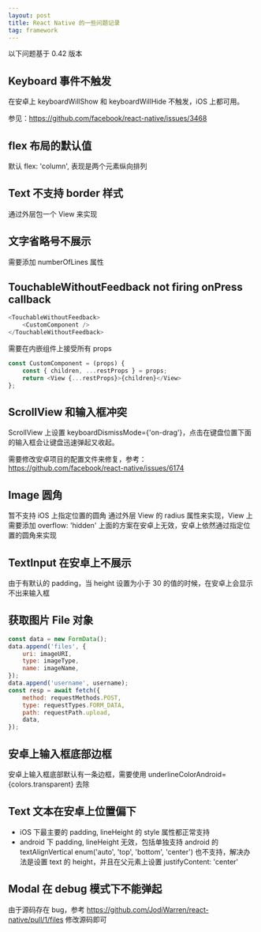 ```yaml
---
layout: post
title: React Native 的一些问题记录
tag: framework
---
```


以下问题基于 0.42 版本

## Keyboard 事件不触发

在安卓上 keyboardWillShow 和 keyboardWillHide 不触发，iOS 上都可用。

参见：https://github.com/facebook/react-native/issues/3468

## flex 布局的默认值

默认 flex: 'column', 表现是两个元素纵向排列

## Text 不支持 border 样式

通过外层包一个 View 来实现

## 文字省略号不展示

需要添加 numberOfLines 属性

## TouchableWithoutFeedback not firing onPress callback

```js
<TouchableWithoutFeedback>
    <CustomComponent />
</TouchableWithoutFeedback>
```

需要在内嵌组件上接受所有 props

```js
const CustomComponent = (props) {
    const { children, ...restProps } = props;
    return <View {...restProps}>{children}</View>
};
```

## ScrollView 和输入框冲突

ScrollView 上设置 keyboardDismissMode={'on-drag'}，点击在键盘位置下面的输入框会让键盘迅速弹起又收起。

需要修改安卓项目的配置文件来修复，参考：https://github.com/facebook/react-native/issues/6174

## Image 圆角

暂不支持 iOS 上指定位置的圆角
通过外层 View 的 radius 属性来实现，View 上需要添加 overflow: 'hidden'
上面的方案在安卓上无效，安卓上依然通过指定位置的圆角来实现

## TextInput 在安卓上不展示

由于有默认的 padding，当 height 设置为小于 30 的值的时候，在安卓上会显示不出来输入框

## 获取图片 File 对象

```js
const data = new FormData();
data.append('files', {
    uri: imageURI,
    type: imageType,
    name: imageName,
});
data.append('username', username);
const resp = await fetch({
    method: requestMethods.POST,
    type: requestTypes.FORM_DATA,
    path: requestPath.upload,
    data,
});
```

## 安卓上输入框底部边框

安卓上输入框底部默认有一条边框，需要使用 underlineColorAndroid={colors.transparent} 去除

## Text 文本在安卓上位置偏下

- iOS 下最主要的 padding, lineHeight 的 style 属性都正常支持
- android 下 padding, lineHeight 无效，包括单独支持 android 的 textAlignVertical enum('auto', 'top', 'bottom', 'center') 也不支持，解决办法是设置 text 的 height，并且在父元素上设置 justifyContent: 'center'

## Modal 在 debug 模式下不能弹起

由于源码存在 bug，参考 https://github.com/JodiWarren/react-native/pull/1/files 修改源码即可
